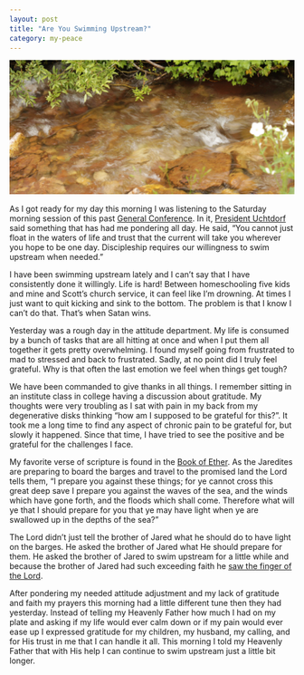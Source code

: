 ```yaml
---
layout: post
title: "Are You Swimming Upstream?"
category: my-peace
---
```

![stream](/assets/images/stream.jpg)

As I got ready for my day this morning I was listening to the Saturday morning session of this past [General Conference](https://www.lds.org/general-conference?cid=HP14GC2&lang=eng). In it, [President Uchtdorf](https://www.lds.org/general-conference/2017/10/a-yearning-for-home?lang=eng) said something that has had me pondering all day. He said, “You cannot just float in the waters of life and trust that the current will take you wherever you hope to be one day. Discipleship requires our willingness to swim upstream when needed.”

I have been swimming upstream lately and I can’t say that I have consistently done it willingly. Life is hard! Between homeschooling five kids and mine and Scott’s church service, it can feel like I’m drowning. At times I just want to quit kicking and sink to the bottom. The problem is that I know I can’t do that. That’s when Satan wins.

Yesterday was a rough day in the attitude department. My life is consumed by a bunch of tasks that are all hitting at once and when I put them all together it gets pretty overwhelming. I found myself going from frustrated to mad to stressed and back to frustrated. Sadly, at no point did I truly feel grateful. Why is that often the last emotion we feel when things get tough?

We have been commanded to give thanks in all things. I remember sitting in an institute class in college having a discussion about gratitude. My thoughts were very troubling as I sat with pain in my back from my degenerative disks thinking “how am I supposed to be grateful for this?”. It took me a long time to find any aspect of chronic pain to be grateful for, but slowly it happened. Since that time, I have tried to see the positive and be grateful for the challenges I face.

My favorite verse of scripture is found in the [Book of Ether](https://www.lds.org/scriptures/bofm/ether/2?lang=eng). As the Jaredites are preparing to board the barges and travel to the promised land the Lord tells them, “I prepare you against these things; for ye cannot cross this great deep save I prepare you against the waves of the sea, and the winds which have gone forth, and the floods which shall come. Therefore what will ye that I should prepare for you that ye may have light when ye are swallowed up in the depths of the sea?”

The Lord didn’t just tell the brother of Jared what he should do to have light on the barges. He asked the brother of Jared what He should prepare for them. He asked the brother of Jared to swim upstream for a little while and because the brother of Jared had such exceeding faith he [saw the finger of the Lord](https://www.lds.org/scriptures/bofm/ether/3?lang=eng).

After pondering my needed attitude adjustment and my lack of gratitude and faith my prayers this morning had a little different tune then they had yesterday. Instead of telling my Heavenly Father how much I had on my plate and asking if my life would ever calm down or if my pain would ever ease up I expressed gratitude for my children, my husband, my calling, and for His trust in me that I can handle it all. This morning I told my Heavenly Father that with His help I can continue to swim upstream just a little bit longer.
